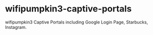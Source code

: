 # wifipumpkin3-captive-portals
wifipumpkin3 Captive Portals including Google Login Page, Starbucks, Instagram.
